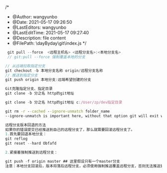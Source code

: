 <!--
 * @Author: wangyunbo
 * @Date: 2021-05-17 09:26:50
 * @LastEditors: wangyunbo
 * @LastEditTime: 2021-07-02 17:14:08
 * @Description: file content
 * @FilePath: \dayByday\git\index.md
-->
/*
 * @Author: wangyunbo
 * @Date: 2021-05-17 09:26:50
 * @LastEditors: wangyunbo
 * @LastEditTime: 2021-05-17 09:27:40
 * @Description: file content
 * @FilePath: \dayByday\git\index.js
 */

```javascript
 git pull --force  <远程主机名> <远程分支名>:<本地分支名>
 // git:pull --force 强制覆盖本地的分支
```

```javascript
// 从远端拉取指定分支
git checkout -b 本地分支名称 origin/远程分支名称
// 推送到指定分支
git push origin 本地分支:远端希望创建的分支
```
```javascript
Git克隆指定分支、指定目录
git clone -b 分之名 http的git地址

git clone -b 分之名 http的git地址 c:/User/zp/dev指定目录
```

```bat
git rm -r --cached --ignore-unmatch folder_name
--ignore-unmatch is important here, without that option git will exit with error on the first file not in the index.
```

```js
远程分支版本回退的方法
如果你的错误提交已经推送到自己的远程分支了，那么就需要回滚远程分支了。
1.首先要回退本地分支：
git reflog
git reset --hard Obfafd

2.紧接着强制推送到远程分支：

git push -f origin master ## 这里假设只有一个master分支
注意：本地分支回滚后，版本将落后远程分支，必须使用强制推送覆盖远程分支，否则无法推送到远程分支
```